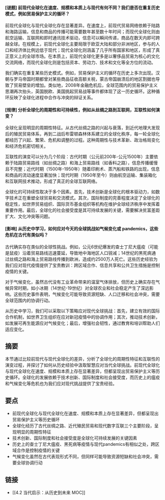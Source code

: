 #### [谜题] 前现代全球化在速度、规模和本质上与现代有何不同？我们是否在重复历史模式，例如贸易保护主义的循环？

前现代全球化与现代全球化存在显著差异。在速度上，前现代贸易网络依赖于陆路和海路运输，信息和商品的传播可能需要数年甚至数十年时间；而现代全球化则由航空运输、互联网和即时通讯技术驱动，信息可以瞬间传递，商品在数天内即可跨越全球。在规模上，前现代全球化主要局限于欧亚大陆和部分非洲地区，参与的人口和经济体比例远低于现代；现代全球化则涵盖了几乎所有国家和地区，形成了真正意义上的全球市场。在本质上，前现代全球化更多是以奢侈品贸易为核心的文化交流网络，而现代全球化则是包括资本、劳动力、技术和文化等全方位的流动。

我们确实在重复某些历史模式。例如，贸易保护主义的循环在历史上多次出现。汉朝与罗马帝国时期都曾对某些商品征收高额关税，蒙古帝国崩溃后的地区割据也导致了贸易壁垒的增加。类似地，2008年金融危机后，全球范围内的贸易保护主义思潮再次抬头，英国脱欧、美国挑起贸易战等事件都体现了这一历史循环。这种循环反映了全球化进程中合作与冲突的辩证关系。


#### [规律] 分析全球化的周期性和可持续性，例如从丝绸之路到互联网，互联性如何演变？

全球化呈现明显的周期性特征。从古代丝绸之路的兴起与衰落，到近代地理大发现后的殖民贸易体系，再到二战后布雷顿森林体系建立的全球化秩序，每一轮全球化都经历了兴起、繁荣、危机和调整的过程。这种周期性与技术革新、政治格局变化和经济危机密切相关。

互联性的演变可以分为几个阶段：古代时期（公元前200年-公元1500年）主要依赖于陆路贸易路线（如丝绸之路）和海上贸易路线（如香料之路），信息传播缓慢且不完整；近代时期（1500年-1950年）随着印刷术、蒸汽船和铁路的出现，信息和商品的流动速度显著加快；现代时期（1950年至今）则由航空运输、集装箱化和互联网技术推动，形成了真正的全球互联网络。

全球化的可持续性取决于多个因素。首先，技术创新是全球化的根本驱动力，如数字技术正在重塑全球贸易和交流模式。其次，国际制度的完善程度决定了全球化的稳定性，如世界贸易组织、国际货币基金组织等机构在维护全球经济秩序中发挥着重要作用。最后，全球化的社会接受度是其可持续发展的关键，需要解决贫富差距扩大、文化冲突等问题。


#### [影响] 从历史中学习，如何应对今天的全球挑战如气候变化或 pandemics，这些危机在古代有类似吗？

古代确实存在类似的全球性挑战。例如，公元6世纪爆发的查士丁尼大瘟疫（可能是鼠疫）沿着贸易路线迅速蔓延，导致地中海地区人口锐减；14世纪的黑死病通过丝绸之路和海上贸易路线传播到欧洲，造成约2500万人死亡。这些历史经验为我们应对现代疫情提供了宝贵教训：跨区域合作、信息共享和公共卫生措施是控制疫情的关键。

对于气候变化，虽然古代没有工业革命带来的温室气体排放，但历史上确实存在气候异常时期，如小冰期（14世纪-19世纪）对全球农业和社会稳定产生了深远影响。这些历史事件表明，气候变化可能导致资源短缺、人口迁移和社会冲突，需要全球范围内的协调行动。

从历史中学习，我们可以采取以下策略应对现代全球挑战：首先，建立有效的国际合作机制，如世界卫生组织在应对新冠疫情中的协调作用；其次，推动技术创新，如发展可再生能源应对气候变化；最后，增强社会韧性，通过教育和培训帮助人们适应变化。


## 摘要

本节通过比较前现代与现代全球化的差异，分析了全球化的周期性特征和互联性的演变过程，并探讨了如何从历史经验中汲取智慧应对当代全球挑战。前现代全球化与现代全球化在速度、规模和本质上存在显著差异，但都呈现出贸易保护主义等历史循环。全球化的发展依赖于技术创新、国际制度和社会接受度，而历史上的瘟疫和气候变化等危机也为我们应对现代挑战提供了宝贵经验。


## 要点

- 前现代全球化与现代全球化在速度、规模和本质上存在显著差异，但都呈现出贸易保护主义等历史循环
- 全球化经历了古代丝绸之路、近代殖民贸易和现代数字互联三个主要阶段，呈现明显的周期性特征
- 技术创新、国际制度和社会接受度是全球化可持续发展的关键因素
- 历史上的查士丁尼大瘟疫、黑死病等疫情与现代pandemics有相似之处，跨区域合作是控制疫情的关键
- 气候变化虽然在古代表现形式不同，但同样可能导致资源短缺和社会冲突，需要全球协调行动

## 链接

- [[4.2 当代启示：从历史到未来 MOC]]
